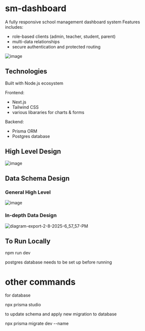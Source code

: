 # sm-dashboard

A fully responsive school management dashboard system
Features includes:
- role-based clients (admin, teacher, student, parent)
- multi-data relationships
- secure authentication and protected routing

![image](https://github.com/user-attachments/assets/9d9b1ce6-1198-42ef-8ba8-657d254100ce)

## Technologies

Built with Node.js ecosystem

Frontend:

- Next.js
- Tailwind CSS
- various libararies for charts & forms

Backend:

- Prisma ORM
- Postgres database

## High Level Design

![image](https://github.com/user-attachments/assets/0bd90531-65b1-4cc1-897d-1b748d590141)

## Data Schema Design

### General High Level

![image](https://github.com/user-attachments/assets/802fdeae-9efe-4353-a945-10f2009b0c18)

### In-depth Data Design

![diagram-export-2-8-2025-6_57_57-PM](https://github.com/user-attachments/assets/e863e19c-8375-493d-b612-ae35c675827a)

## To Run Locally

npm run dev

postgres database needs to be set up before running

# other commands
for database

npx prisma studio 


to update schema and apply new migration to database

npx prisma migrate dev --name <migration-name>


